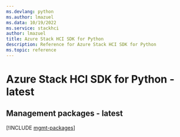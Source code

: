 ```yaml
---
ms.devlang: python
ms.author: lmazuel
ms.data: 10/19/2022
ms.service: stackhci
author: lmazuel
title: Azure Stack HCI SDK for Python
description: Reference for Azure Stack HCI SDK for Python
ms.topic: reference
---
```

# Azure Stack HCI SDK for Python - latest

## Management packages - latest
[!INCLUDE [mgmt-packages](stack-hci-mgmt-index.md)]
